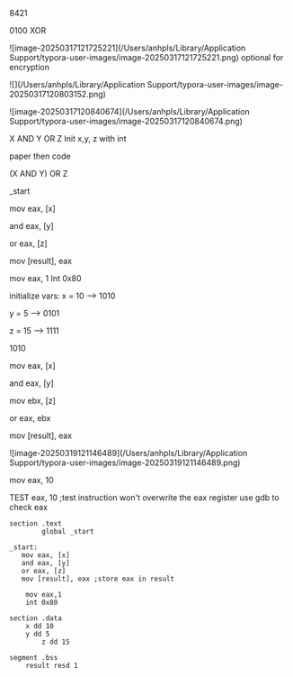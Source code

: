 8421

0100 XOR 

![image-20250317121725221](/Users/anhpls/Library/Application Support/typora-user-images/image-20250317121725221.png)
optional for encryption

![](/Users/anhpls/Library/Application Support/typora-user-images/image-20250317120803152.png)

![image-20250317120840674](/Users/anhpls/Library/Application Support/typora-user-images/image-20250317120840674.png)




X AND Y OR Z
Init x,y, z with int 

paper then code


(X AND Y) OR Z

_start

mov eax, [x]

and eax, [y]

or eax, [z]

mov [result], eax

mov eax, 1
Int 0x80

initialize vars:
x = 10 --> 1010

y = 5 --> 0101

z = 15 --> 1111

1010





mov eax, [x]

and eax, [y]

mov ebx, [z]

or eax, ebx

mov [result], eax

![image-20250319121146489](/Users/anhpls/Library/Application Support/typora-user-images/image-20250319121146489.png)

mov eax, 10

TEST eax, 10       ;test instruction won't overwrite the eax register 
use gdb to check eax



```
section .text
        global _start

_start:
   mov eax, [x]
   and eax, [y]
   or eax, [z]
   mov [result], eax ;store eax in result

	mov eax,1
	int 0x80

section .data
    x dd 10 
    y dd 5 
		z dd 15 
    
segment .bss
    result resd 1



```

